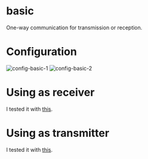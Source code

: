 # basic
One-way communication for transmission or reception.   

# Configuration   

![config-basic-1](https://user-images.githubusercontent.com/6020549/158706278-a9e4515c-d983-4111-b094-6c1f81c91d9a.jpg)
![config-basic-2](https://user-images.githubusercontent.com/6020549/158706282-9f3fb710-f3c6-4c85-960d-c303acc960b3.jpg)

# Using as receiver   
I tested it with [this](https://github.com/nopnop2002/esp-idf-cc1101/tree/main/ArduinoCode/CC1101_receive).   

# Using as transmitter   
I tested it with [this](https://github.com/nopnop2002/esp-idf-cc1101/tree/main/ArduinoCode/CC1101_transmitte).   


